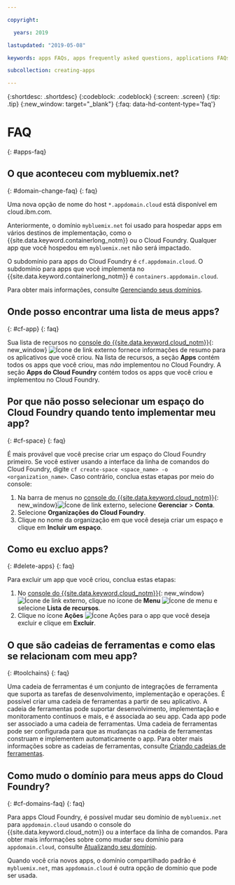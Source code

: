 ```yaml
---

copyright:

  years: 2019

lastupdated: "2019-05-08"

keywords: apps FAQs, apps frequently asked questions, applications FAQs, applications frequently asked questions

subcollection: creating-apps

---
```


{:shortdesc: .shortdesc}
{:codeblock: .codeblock}
{:screen: .screen}
{:tip: .tip}
{:new_window: target="_blank"}
{:faq: data-hd-content-type='faq'}


# FAQ
{: #apps-faq}

## O que aconteceu com mybluemix.net?
{: #domain-change-faq}
{: faq}

Uma nova opção de nome do host `*.appdomain.cloud` está disponível em cloud.ibm.com.

Anteriormente, o domínio `mybluemix.net` foi usado para hospedar apps em vários destinos de implementação, como o {{site.data.keyword.containerlong_notm}} ou o Cloud Foundry. Qualquer app que você hospedou em `mybluemix.net` não será impactado.

O subdomínio para apps do Cloud Foundry é `cf.appdomain.cloud`. O subdomínio para apps que você implementa no {{site.data.keyword.containerlong_notm}} é `containers.appdomain.cloud`.

Para obter mais informações, consulte [Gerenciando seus domínios](/docs/apps?topic=creating-apps-update-domain).

## Onde posso encontrar uma lista de meus apps?
{: #cf-app}
{: faq}

Sua lista de recursos no [console do {{site.data.keyword.cloud_notm}}](https://{DomainName}){: new_window} ![Ícone de link externo](../icons/launch-glyph.svg "Ícone de link externo") fornece informações de resumo para os aplicativos que você criou. Na lista de recursos, a seção **Apps** contém todos os apps que você criou, mas *não* implementou no Cloud Foundry. A seção **Apps do Cloud Foundry** contém todos os apps que você criou e implementou no Cloud Foundry.

## Por que não posso selecionar um espaço do Cloud Foundry quando tento implementar meu app?
{: #cf-space}
{: faq}

É mais provável que você precise criar um espaço do Cloud Foundry primeiro. Se você estiver usando a interface da linha de comandos do Cloud Foundry, digite `cf create-space <space_name> -o <organization_name>`. Caso contrário, conclua estas etapas por meio do console:

1. Na barra de menus no [console do {{site.data.keyword.cloud_notm}}](https://{DomainName}){: new_window}![Ícone de link externo](../icons/launch-glyph.svg "Ícone de link externo"), selecione **Gerenciar** > **Conta**.
2. Selecione **Organizações do Cloud Foundry**.
3. Clique no nome da organização em que você deseja criar um espaço e clique em **Incluir um espaço**.

## Como eu excluo apps?
{: #delete-apps}
{: faq}

Para excluir um app que você criou, conclua estas etapas:

1. No [console do {{site.data.keyword.cloud_notm}}](https://{DomainName}){: new_window} ![Ícone de link externo](../icons/launch-glyph.svg "Ícone de link externo"), clique no ícone de **Menu** ![Ícone de menu](../icons/icon_hamburger.svg) e selecione **Lista de recursos**.
2. Clique no ícone **Ações** ![Ícone Ações](../icons/action-menu-icon.svg) para o app que você deseja excluir e clique em **Excluir**.

## O que são cadeias de ferramentas e como elas se relacionam com meu app?
{: #toolchains}
{: faq}

Uma cadeia de ferramentas é um conjunto de integrações de ferramenta que suporta as tarefas de desenvolvimento, implementação e operações. É possível criar uma cadeia de ferramentas a partir de seu aplicativo. A cadeia de
ferramentas pode suportar desenvolvimento, implementação e monitoramento contínuos e mais, e é associada ao seu app. Cada app pode ser
associado a uma cadeia de ferramentas. Uma cadeia de ferramentas pode ser configurada para que as mudanças na cadeia de ferramentas construam e implementem automaticamente o app. Para obter mais informações sobre as cadeias de ferramentas, consulte [Criando cadeias de ferramentas](/docs/services/ContinuousDelivery?topic=ContinuousDelivery-toolchains_getting_started).

## Como mudo o domínio para meus apps do Cloud Foundry?
{: #cf-domains-faq}
{: faq}

Para apps Cloud Foundry, é possível mudar seu domínio de `mybluemix.net` para `appdomain.cloud` usando o console do {{site.data.keyword.cloud_notm}} ou a interface da linha de comandos. Para obter mais informações sobre como mudar seu domínio para `appdomain.cloud`, consulte [Atualizando seu domínio](/docs/cloud-foundry-public?topic=cloud-foundry-public-update-domain).

Quando você cria novos apps, o domínio compartilhado padrão é `mybluemix.net`, mas `appdomain.cloud` é outra opção de domínio que pode ser usada.
